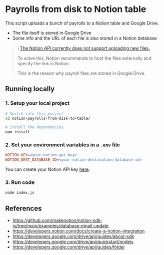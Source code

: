 # Payrolls from disk to Notion table

This script uploads a bunch of payrolls to a Notion table and Google Drive.

* The file itself is stored in Google Drive
* Some info and the URL of each file is also stored in a Notion database

> ℹ️ [The Notion API currently does not support uploading new files.](https://developers.notion.com/docs/working-with-files-and-media#uploading-files-and-media-via-the-notion-api)
> 
> To solve this, Notion recommends to host the files externally and specify the link in Notion.
>
> This is the reason why payroll files are stored in Google Drive.

## Running locally

### 1. Setup your local project

```sh
# Switch into this project
cd notion-payrolls-from-disk-to-table/

# Install the dependencies
npm install
```

### 2. Set your environment variables in a `.env` file

```ini
NOTION_KEY=<your-notion-api-key>
NOTION_DEST_DATABASE_ID=<your-notion-destination-database-id>
```

You can create your Notion API key [here](https://www.notion.com/my-integrations).

### 3. Run code

```sh
node index.js
```

## References
* https://github.com/makenotion/notion-sdk-js/tree/main/examples/database-email-update
* https://developers.notion.com/docs/create-a-notion-integration
* https://developers.google.com/drive/api/guides/about-sdk
* https://developers.google.com/drive/api/quickstart/nodejs
* https://developers.google.com/drive/api/guides/folder
